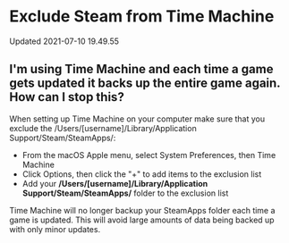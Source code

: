 # Exclude Steam from Time Machine
Updated 2021-07-10 19.49.55

## I'm using Time Machine and each time a game gets updated it backs up the entire game again. How can I stop this?
  
  
When setting up Time Machine on your computer make sure that you exclude the /Users/[username]/Library/Application Support/Steam/SteamApps/:  
  

* From the macOS Apple menu, select System Preferences, then Time Machine
* Click Options, then click the "+" to add items to the exclusion list
* Add your **/Users/[username]/Library/Application Support/Steam/SteamApps/** folder to the exclusion list

  
Time Machine will no longer backup your SteamApps folder each time a game is updated. This will avoid large amounts of data being backed up with only minor updates.  
  
